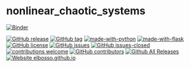 # nonlinear_chaotic_systems

[![Binder](https://mybinder.org/badge_logo.svg)](https://mybinder.org/v2/gh/elbosso/nonlinear_chaotic_systems.git/master)
<!---
[![start with why](https://img.shields.io/badge/start%20with-why%3F-brightgreen.svg?style=flat)](http://www.ted.com/talks/simon_sinek_how_great_leaders_inspire_action)
--->
[![GitHub release](https://img.shields.io/github/release/elbosso/nonlinear_chaotic_systems/all.svg?maxAge=1)](https://GitHub.com/elbosso/nonlinear_chaotic_systems/releases/)
[![GitHub tag](https://img.shields.io/github/tag/elbosso/nonlinear_chaotic_systems.svg)](https://GitHub.com/elbosso/nonlinear_chaotic_systems/tags/)
[![made-with-python](https://img.shields.io/badge/Made%20with-Python-1f425f.svg)](https://www.python.org/)
[![made-with-flask](https://img.shields.io/badge/Made%20with-Flask-blueviolet)](https://flask.palletsprojects.com/en/1.1.x/quickstart/)
[![GitHub license](https://img.shields.io/github/license/elbosso/nonlinear_chaotic_systems.svg)](https://github.com/elbosso/nonlinear_chaotic_systems/blob/master/LICENSE)
[![GitHub issues](https://img.shields.io/github/issues/elbosso/nonlinear_chaotic_systems.svg)](https://GitHub.com/elbosso/nonlinear_chaotic_systems/issues/)
[![GitHub issues-closed](https://img.shields.io/github/issues-closed/elbosso/nonlinear_chaotic_systems.svg)](https://GitHub.com/elbosso/nonlinear_chaotic_systems/issues?q=is%3Aissue+is%3Aclosed)
[![contributions welcome](https://img.shields.io/badge/contributions-welcome-brightgreen.svg?style=flat)](https://github.com/elbosso/nonlinear_chaotic_systems/issues)
[![GitHub contributors](https://img.shields.io/github/contributors/elbosso/nonlinear_chaotic_systems.svg)](https://GitHub.com/elbosso/nonlinear_chaotic_systems/graphs/contributors/)
[![Github All Releases](https://img.shields.io/github/downloads/elbosso/nonlinear_chaotic_systems/total.svg)](https://github.com/elbosso/nonlinear_chaotic_systems)
[![Website elbosso.github.io](https://img.shields.io/website-up-down-green-red/https/elbosso.github.io.svg)](https://elbosso.github.io/)
